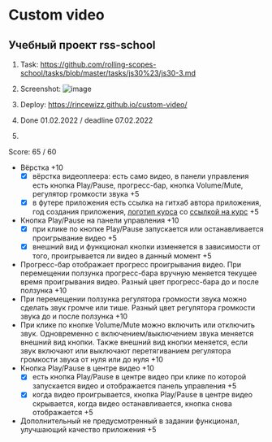 # Custom video
## Учебный проект rss-school
1. Task: https://github.com/rolling-scopes-school/tasks/blob/master/tasks/js30%23/js30-3.md
2. Screenshot:
![image](https://user-images.githubusercontent.com/95530503/152838245-282033d2-837e-449f-8ad5-303feec505ba.png)

3. Deploy: https://rincewizz.github.io/custom-video/
4. Done 01.02.2022 / deadline 07.02.2022
5. 
Score: 65 / 60
- Вёрстка +10
  - [x] вёрстка видеоплеера: есть само видео, в панели управления есть кнопка Play/Pause, прогресс-бар, кнопка Volume/Mute, регулятор громкости звука +5
  - [x] в футере приложения есть ссылка на гитхаб автора приложения, год создания приложения, [логотип курса](https://rs.school/images/rs_school_js.svg) со [ссылкой на курс](https://rs.school/js-stage0/) +5
- Кнопка Play/Pause на панели управления +10
  - [x] при клике по кнопке Play/Pause запускается или останавливается проигрывание видео +5
  - [x] внешний вид и функционал кнопки изменяется в зависимости от того, проигрывается ли видео в данный момент +5
- Прогресс-бар отображает прогресс проигрывания видео. При перемещении ползунка прогресс-бара вручную меняется текущее время проигрывания видео. Разный цвет прогресс-бара до и после ползунка +10
- При перемещении ползунка регулятора громкости звука можно сделать звук громче или тише. Разный цвет регулятора громкости звука до и после ползунка +10
- При клике по кнопке Volume/Mute можно включить или отключить звук. Одновременно с включением/выключением звука меняется внешний вид кнопки. Также внешний вид кнопки меняется, если звук включают или выключают перетягиванием регулятора громкости звука от нуля или до нуля +10
- Кнопка Play/Pause в центре видео +10
  - [x] есть кнопка Play/Pause в центре видео при клике по которой запускается видео и отображается панель управления +5
  - [x] когда видео проигрывается, кнопка Play/Pause в центре видео скрывается, когда видео останавливается, кнопка снова отображается +5
- Дополнительный не предусмотренный в задании функционал, улучшающий качество приложения +5
